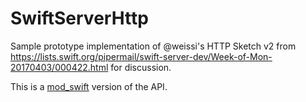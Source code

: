 # SwiftServerHttp

Sample prototype implementation of @weissi's HTTP Sketch v2 from https://lists.swift.org/pipermail/swift-server-dev/Week-of-Mon-20170403/000422.html for discussion.

This is a [mod_swift](http://mod-swift.org/) version of
the API.
